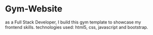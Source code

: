 # Gym-Website
as a Full Stack Developer, I build this gym template to showcase my frontend skills.
technologies used: html5, css, javascript and bootstrap.
